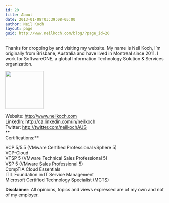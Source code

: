 ```yaml
---
id: 20
title: About
date: 2013-01-08T03:39:08-05:00
author: Neil Koch
layout: page
guid: http://www.neilkoch.com/blog/?page_id=20
---
```

Thanks for dropping by and visiting my website. My name is Neil Koch, I&#8217;m originally from Brisbane, Australia and have lived in Montreal since 2011. I work for SoftwareONE, a global Information Technology Solution & Services organization.

<img loading="lazy" class="alignnone wp-image-64 " src="http://104.197.194.174/wp-content/uploads/2013/02/3ae3e6b-300x300.jpg" width="120" height="120" srcset="http://www.neilkoch.com/wp-content/uploads/2013/02/3ae3e6b-300x300.jpg 300w, http://www.neilkoch.com/wp-content/uploads/2013/02/3ae3e6b-150x150.jpg 150w, http://www.neilkoch.com/wp-content/uploads/2013/02/3ae3e6b-100x100.jpg 100w, http://www.neilkoch.com/wp-content/uploads/2013/02/3ae3e6b.jpg 337w" sizes="(max-width: 120px) 100vw, 120px" /> 

Website: <a href="http://www.neilkoch.com" target="_blank">http://www.neilkoch.com</a>  
LinkedIn: <a href="http://ca.linkedin.com/in/neilkoch" target="_blank">http://ca.linkedin.com/in/neilkoch</a>  
Twitter: <a href="http://twitter.com/neilkochAUS" target="_blank">http://twitter.com/neilkochAUS</a>  
**  
Certifications:**

VCP 5/5.5 (VMware Certified Professional vSphere 5)  
VCP-Cloud  
VTSP 5 (VMware Technical Sales Professional 5)  
VSP 5 (VMware Sales Professional 5)  
CompTIA Cloud Essentials  
ITIL Foundation in IT Service Management  
Microsoft Certified Technology Specialist (MCTS)

**Disclaimer:** All opinions, topics and views expressed are of my own and not of my employer.